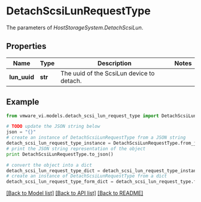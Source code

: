 # DetachScsiLunRequestType

The parameters of *HostStorageSystem.DetachScsiLun*. 

## Properties
Name | Type | Description | Notes
------------ | ------------- | ------------- | -------------
**lun_uuid** | **str** | The uuid of the ScsiLun device to detach.  | 

## Example

```python
from vmware_vi.models.detach_scsi_lun_request_type import DetachScsiLunRequestType

# TODO update the JSON string below
json = "{}"
# create an instance of DetachScsiLunRequestType from a JSON string
detach_scsi_lun_request_type_instance = DetachScsiLunRequestType.from_json(json)
# print the JSON string representation of the object
print DetachScsiLunRequestType.to_json()

# convert the object into a dict
detach_scsi_lun_request_type_dict = detach_scsi_lun_request_type_instance.to_dict()
# create an instance of DetachScsiLunRequestType from a dict
detach_scsi_lun_request_type_form_dict = detach_scsi_lun_request_type.from_dict(detach_scsi_lun_request_type_dict)
```
[[Back to Model list]](../README.md#documentation-for-models) [[Back to API list]](../README.md#documentation-for-api-endpoints) [[Back to README]](../README.md)


